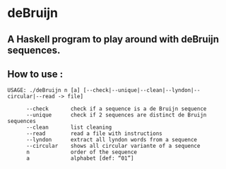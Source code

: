 # deBruijn
## A Haskell program to play around with deBruijn sequences.

## How to use :
```
USAGE: ./deBruijn n [a] [--check|--unique|--clean|--lyndon|--circular|--read -> file]

      --check       check if a sequence is a de Bruijn sequence
      --unique      check if 2 sequences are distinct de Bruijn sequences
      --clean       list cleaning
      --read        read a file with instructions
      --lyndon      extract all lyndon words from a sequence
      --circular    shows all circular variante of a sequence
      n             order of the sequence
      a             alphabet [def: “01”]
```
